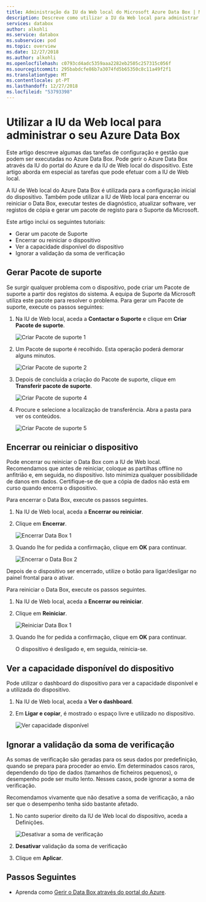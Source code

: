 ```yaml
---
title: Administração da IU da Web local do Microsoft Azure Data Box | Microsoft Docs em dados
description: Descreve como utilizar a IU da Web local para administrar o dispositivo do Azure Data Box
services: databox
author: alkohli
ms.service: databox
ms.subservice: pod
ms.topic: overview
ms.date: 12/27/2018
ms.author: alkohli
ms.openlocfilehash: c0793cd4adc5359aaa2282eb2505c257315c056f
ms.sourcegitcommit: 295babdcfe86b7a3074fd5b65350c8c11a49f2f1
ms.translationtype: MT
ms.contentlocale: pt-PT
ms.lasthandoff: 12/27/2018
ms.locfileid: "53793398"
---
```

# <a name="use-the-local-web-ui-to-administer-your-data-box"></a>Utilizar a IU da Web local para administrar o seu Azure Data Box

Este artigo descreve algumas das tarefas de configuração e gestão que podem ser executadas no Azure Data Box. Pode gerir o Azure Data Box através da IU do portal do Azure e da IU de Web local do dispositivo. Este artigo aborda em especial as tarefas que pode efetuar com a IU de Web local.

A IU de Web local do Azure Data Box é utilizada para a configuração inicial do dispositivo. Também pode utilizar a IU de Web local para encerrar ou reiniciar o Data Box, executar testes de diagnóstico, atualizar software, ver registos de cópia e gerar um pacote de registo para o Suporte da Microsoft.

Este artigo inclui os seguintes tutoriais:

- Gerar um pacote de Suporte
- Encerrar ou reiniciar o dispositivo
- Ver a capacidade disponível do dispositivo
- Ignorar a validação da soma de verificação 

## <a name="generate-support-package"></a>Gerar Pacote de suporte

Se surgir qualquer problema com o dispositivo, pode criar um Pacote de suporte a partir dos registos do sistema. A equipa de Suporte da Microsoft utiliza este pacote para resolver o problema. Para gerar um Pacote de suporte, execute os passos seguintes:

1. Na IU de Web local, aceda a **Contactar o Suporte** e clique em **Criar Pacote de suporte**.

    ![Criar Pacote de suporte 1](media/data-box-local-web-ui-admin/create-support-package-1.png)

2. Um Pacote de suporte é recolhido. Esta operação poderá demorar alguns minutos.

    ![Criar Pacote de suporte 2](media/data-box-local-web-ui-admin/create-support-package-2.png)

3. Depois de concluída a criação do Pacote de suporte, clique em **Transferir pacote de suporte**. 

    ![Criar Pacote de suporte 4](media/data-box-local-web-ui-admin/create-support-package-4.png)

4. Procure e selecione a localização de transferência. Abra a pasta para ver os conteúdos.

    ![Criar Pacote de suporte 5](media/data-box-local-web-ui-admin/create-support-package-5.png)


## <a name="shut-down-or-restart-your-device"></a>Encerrar ou reiniciar o dispositivo

Pode encerrar ou reiniciar o Data Box com a IU de Web local. Recomendamos que antes de reiniciar, coloque as partilhas offline no anfitrião e, em seguida, no dispositivo. Isto minimiza qualquer possibilidade de danos em dados. Certifique-se de que a cópia de dados não está em curso quando encerra o dispositivo.

Para encerrar o Data Box, execute os passos seguintes.

1. Na IU de Web local, aceda a **Encerrar ou reiniciar**.
2. Clique em **Encerrar**.

    ![Encerrar Data Box 1](media/data-box-local-web-ui-admin/shut-down-local-web-ui-1.png)

3. Quando lhe for pedida a confirmação, clique em **OK** para continuar.

    ![Encerrar o Data Box 2](media/data-box-local-web-ui-admin/shut-down-local-web-ui-2.png)

Depois de o dispositivo ser encerrado, utilize o botão para ligar/desligar no painel frontal para o ativar.

Para reiniciar o Data Box, execute os passos seguintes.

1. Na IU de Web local, aceda a **Encerrar ou reiniciar**.
2. Clique em **Reiniciar**.

    ![Reiniciar Data Box 1](media/data-box-local-web-ui-admin/restart-local-web-ui-1.png)

3. Quando lhe for pedida a confirmação, clique em **OK** para continuar.

   O dispositivo é desligado e, em seguida, reinicia-se.

## <a name="view-available-capacity-of-the-device"></a>Ver a capacidade disponível do dispositivo

Pode utilizar o dashboard do dispositivo para ver a capacidade disponível e a utilizada do dispositivo. 

1. Na IU de Web local, aceda a **Ver o dashboard**.
2. Em **Ligar e copiar**, é mostrado o espaço livre e utilizado no dispositivo.

    ![Ver capacidade disponível](media/data-box-local-web-ui-admin/verify-used-space-dashboard.png)


## <a name="skip-checksum-validation"></a>Ignorar a validação da soma de verificação

As somas de verificação são geradas para os seus dados por predefinição, quando se prepara para proceder ao envio. Em determinados casos raros, dependendo do tipo de dados (tamanhos de ficheiros pequenos), o desempenho pode ser muito lento. Nesses casos, pode ignorar a soma de verificação. 

Recomendamos vivamente que não desative a soma de verificação, a não ser que o desempenho tenha sido bastante afetado.

1. No canto superior direito da IU de Web local do dispositivo, aceda a Definições.

    ![Desativar a soma de verificação](media/data-box-local-web-ui-admin/disable-checksum.png)

2. **Desativar** validação da soma de verificação
3. Clique em **Aplicar**.

## <a name="next-steps"></a>Passos Seguintes

- Aprenda como [Gerir o Data Box através do portal do Azure](data-box-portal-admin.md).

